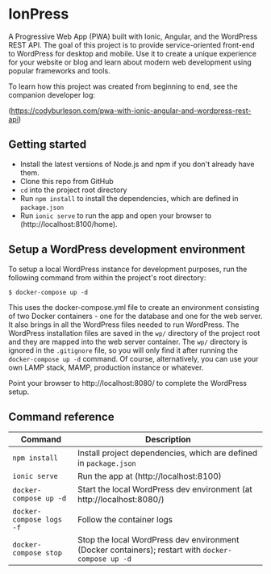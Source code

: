 # IonPress

A Progressive Web App (PWA) built with Ionic, Angular, and the WordPress REST API.
The goal of this project is to provide service-oriented front-end to WordPress for desktop and mobile.
Use it to create a unique experience for your website or blog and learn about modern web development 
using popular frameworks and tools.

To learn how this project was created from beginning to end, see the companion developer log:

(https://codyburleson.com/pwa-with-ionic-angular-and-wordpress-rest-api)

## Getting started

- Install the latest versions of Node.js and npm if you don't already have them.
- Clone this repo from GitHub
- `cd` into the project root directory
- Run `npm install` to install the dependencies, which are defined in `package.json`
- Run `ionic serve` to run the app and open your browser to (http://localhost:8100/home).

## Setup a WordPress development environment

To setup a local WordPress instance for development purposes, run the following command from within
the project's root directory:

`$ docker-compose up -d`

This uses the docker-compose.yml file to create an environment consisting of two Docker containers - 
one for the database and one for the web server. It also brings in all the WordPress files needed to 
run WordPress. The WordPress installation files are saved in the `wp/` directory of the project root 
and they are mapped into the web server container. The `wp/` directory is ignored in the `.gitignore` file, 
so you will only find it after running the `docker-compose up -d` command. Of course, alternatively, you can use your 
own LAMP stack, MAMP, production instance or whatever.

Point your browser to http://localhost:8080/ to complete the WordPress setup.


## Command reference

| Command | Description |
| --- | --- |
| `npm install` | Install project dependencies, which are defined in `package.json` |
| `ionic serve` | Run the app at (http://localhost:8100) |
| `docker-compose up -d` | Start the local WordPress dev environment (at http://localhost:8080/) |
| `docker-compose logs -f` | Follow the container logs |
| `docker-compose stop` | Stop the local WordPress dev environment (Docker containers); restart with `docker-compose up -d` |

